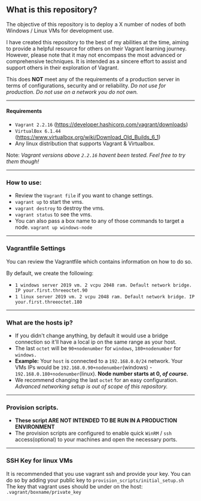 ## What is this repository?
The objective of this repository is to deploy a X number of nodes of both Windows / Linux VMs for development use.

I have created this repository to the best of my abilities at the time, aiming to provide a helpful resource for others on their Vagrant learning journey. However, please note that it may not encompass the most advanced or comprehensive techniques. It is intended as a sincere effort to assist and support others in their exploration of Vagrant.

This does **NOT** meet any of the requirements of a production server in terms of configurations, security and or reliability. *Do not use for production.* *Do not use on a network you do not own.*

---
#### Requirements
- `Vagrant 2.2.16` (https://developer.hashicorp.com/vagrant/downloads)
- `VirtualBox 6.1.44` (https://www.virtualbox.org/wiki/Download_Old_Builds_6_1)
- Any linux distribution that supports Vagrant & Virtualbox.

Note: *Vagrant versions above `2.2.16` havent been tested. Feel free to try them though!*

---
### How to use:
- Review the `Vagrant file` if you want to change settings.
- `vagrant up` to start the vms.
- `vagrant destroy` to destroy the vms.
- `vagrant status` to see the vms.
- You can also pass a box name to any of those commands to target a node.
  `vagrant up windows-node`
---
### Vagrantfile Settings
You can review the Vagrantfile which contains information on how to do so.

By default, we create the following:
- `1 windows server 2019 vm. 2 vcpu 2048 ram. Default network bridge. IP your.first.threeoctet.90`
- `1 linux server 2019 vm. 2 vcpu 2048 ram. Default network bridge. IP your.first.threeoctet.180`
---
### What are the hosts ip?
- If you didn't change anything, by default it would use a bridge connection so it'll have a local ip on the same range as your host.
- The last `octet` will be `90+nodenumber` for `windows`, `180+nodenumber` for `windows.`
- **Example:** Your `host` is connected to a `192.168.0.0/24` network. 
  Your VMs IPs would be `192.168.0.90+nodenumber`(windows) - `192.168.0.180+nodenumber`(linux). 
  **Node number starts at 0, *of course.***
- We recommend changing the last `octet` for an easy configuration. 
  *Advanced networking setup is out of scope of this repository.*
---
### Provision scripts.
- **These script ARE NOT INTENDED TO BE RUN IN A PRODUCTION ENVIRONMENT**
- The provision scripts are configured to enable quick `WinRM` / `ssh` access(optional) to your machines and open the necessary ports.
---
### SSH Key for linux VMs
It is recommended that you use vagrant ssh and provide your key.
You can do so by adding your public key to `provision_scripts/initial_setup.sh`
The key that vagrant uses should be under on the host: `.vagrant/boxname/private_key`
